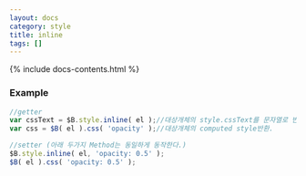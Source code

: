 ```yaml
---
layout: docs
category: style
title: inline
tags: []
---
```


{% include docs-contents.html %}

### Example
```js
//getter
var cssText = $B.style.inline( el );//대상개체의 style.cssText를 문자열로 반환.
var css = $B( el ).css( 'opacity' );//대상개체의 computed style반환.

//setter (아래 두가지 Method는 동일하게 동작한다.)
$B.style.inline( el, 'opacity: 0.5' );
$B( el ).css( 'opacity: 0.5' );
```
